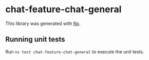 # chat-feature-chat-general

This library was generated with [Nx](https://nx.dev).

## Running unit tests

Run `nx test chat-feature-chat-general` to execute the unit tests.
